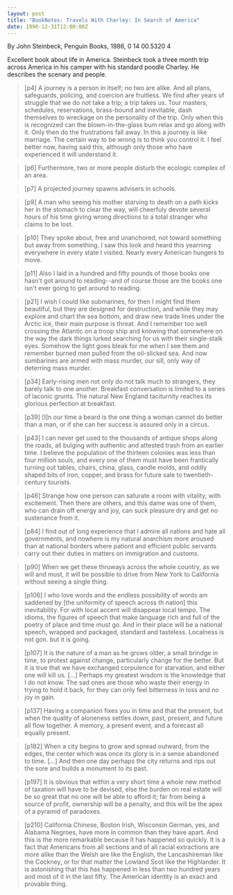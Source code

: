 ```yaml
---
layout: post
title: "BookNotes: Travels With Charley: In Search of America"
date: 1990-12-31T12:00:00Z
---
```

By John Steinbeck, Penguin Books, 1986, 0 14 00.5320 4

Excellent book about life in America.  Steinbeck took a three month
trip across America in his camper with his standard poodle Charley.
He describes the scenary and people.


> [p4] A journey is a person in itself; no two are alike.  And
> all plans, safeguards, policing, and coercion are fruitless.  We find
> after years of struggle that we do not take a trip; a trip takes us.
> Tour masters, schedules, reservations, brass-bound and inevitable,
> dash themselves to wreckage on the personality of the trip.  Only
> when this is recognized can the blown-in-the-glass bum relax and go
> along with it.  Only then do the frustrations fall away.   In this a
> journey is like marriage.  The certain way to be wrong is to think
> you control it.  I feel better now, having said this, although only
> those who have experienced it will understand it.



> [p6] Furthermore, two or more people disturb the ecologic complex
> of an area.



> [p7] A projected journey spawns advisers in schools.



> [p9] A man who seeing his mother starving to death on a path kicks
> her in the stomach to clear the way, will cheerfuly devote several
> hours of his time giving wrong directions to a total stranger who
> claims to be lost.



> [p10] They spoke about, free and unanchored, not toward something
> but away from something.  I saw this look and heard this yearning
> everywhere in every state I visited.  Nearly every American hungers
> to move.



> [p11] Also I laid in a hundred and fifty pounds of those books one
> hasn't got around to reading--and of course those are the books one
> isn't ever going to get around to reading.



> [p21] I wish I could like submarines, for then I might find them
> beautiful, but they are designed for destruction, and while they may
> explore and chart the sea bottom, and draw new trade lines under the
> Arctic ice, their main purpose is threat.  And I remember too well
> crossing the Atlantic on a troop ship and knowing that somewhere on
> the way the dark things lurked searching for us with their
> single-stalk eyes.  Somehow the light goes bleak for me when I see
> them and remember burned men pulled from the oil-slicked sea.  And
> now sumbarines are armed with mass murder, our sill, only way of
> deterring mass murder.



> [p34] Early-rising men not only do not talk much to strangers,
> they barely talk to one another.  Breakfast conversation is limited
> to a series of laconic grunts.  The natural New England taciturnity
> reaches its glorious perfection at breakfast.



> [p39] [I]n our time a beard is the one thing a woman cannot do
> better than a man, or if she can her success is assured only in a
> circus. 



> [p43] I can never get used to the thousands of antique shops along
> the roads, all bulging with authentic and attested trash from an
> earlier time.  I believe the population of the thirteen colonies was
> less than four million souls, and every one of them must have been
> frantically turning out tables, chairs, china, glass, candle molds,
> and oddly shaped bits of iron, copper, and brass for future sale to
> twentieth-century tourists.



> [p46] Strange how one person can saturate a room with vitality,
> with excitement.  Then there are others, and this dame was one of
> them, who can drain off energy and joy, can suck pleasure dry and get
> no sustenance from it.



> [p84] I find out of long experience that I admire all nations and
> hate all governments, and nowhere is my natural anarchism more
> aroused than at national borders where pationt and efficient public
> servants carry out their duties in matters on immigration and
> customs.



> [p90] When we get these thruways across the whole country, as we
> will and must, it will be possible to drive from New York to
> California without seeing a single thing.



> [p106] I who love words and the endless possibility of words am
> saddened by [the uniformity of speech across th nation] this
> inevitability.  For with local accent will disappear local tempo.
> The idioms, the figures of speech that make language rich and full of
> the poetry of place and time must go.  And in their place will be a
> national speech, wrapped and packaged, standard and tasteless.
> Localness is not gon. but it is going.



> [p107] It is the nature of a man as he grows older, a small
> brindge in time, to protest against change, particularly change for
> the better.  But it is true that we have exchanged corpulence for
> starvation, and either one will kill us. [...] Perhaps my greatest wisdom
> is the knowledge that I do not know.  The sad ones are those who
> waste their energy in trying to hold it back, for they can only feel
> bitterness in loss and no joy in gain.



> [p137] Having a companion fixes you in time and that the present,
> but when the quality of aloneness settles down, past, present, and
> future all flow together.  A memory, a present event, and a forecast
> all equally present.



> [p182] When a city begins to grow and spread outward, from the
> edges, the center which was once its glory is in a sense abandoned to
> time. [...] And then one day perhaps the city returns and rips out the
> sore and builds a monument to its past.



> [p197] It is obvious that within a very short time a whole new
> method of taxation will have to be devised, else the burden on real
> estate will be so great that no one will be able to afford it;  far
> from being a source of profit, ownership will be a penalty, and this
> will be the apex of a pyramid of paradoxes.



> [p210] California Chinese, Boston Irish, Wisconsin German, yes,
> and Alabama Negroes, have more in common than they have apart.  And
> this is the more remarkable because it has happened so quickly.  It
> is a fact that Americans from all sections and of all racial
> extractions are more alike than the Welsh are like the English, the
> Lancashireman like the Cockney, or for that matter the Lowland Scot
> like the Highlander.  It is astonishing that this has happened in
> less than two hundred years and most of it in the last fifty.  The
> American identity is an exact and provable thing.
> 



